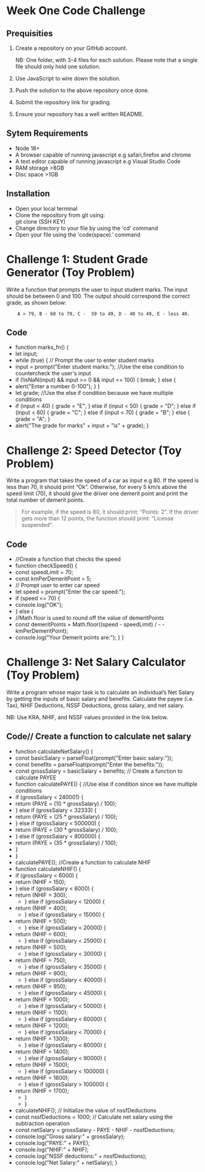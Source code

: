 # Week One Code Challenge

## Prequisities

1. Create a repository on your GitHub account.

   NB: One folder, with 3-4 files for each solution. Please note that a single file should only hold one solution.

2. Use JavaScript to wire down the solution.

3. Push the solution to the above repository once done.

4. Submit the repository link for grading.

5. Ensure your repository has a well written README.

## Sytem Requirements

- Node 18+
- A browser capable of running javascript e.g safari,firefox and chrome
- A text editor capable of running javascript e.g Visual Studio Code
- RAM storage >8GB
- Disc space >1GB

## Installation

- Open your local terminal
- Clone the repository from git using:  
   git clone (SSH KEY)
- Change directory to your file by using the 'cd' command
- Open your file using the 'code(space).' command

# Challenge 1: Student Grade Generator (Toy Problem)

Write a function that prompts the user to input student marks. The input should be between 0 and 100. The output should correspond the correct grade, as shown below:

        A > 79, B - 60 to 79, C -  59 to 49, D - 40 to 49, E - less 40.

## Code

- function marks_fn() {
- let input;
- while (true) {
  // Prompt the user to enter student marks
- input = prompt("Enter student marks:");
  //Use the else condition to countercheck the user's input
- if (!isNaN(input) && input >= 0 && input <= 100) {
  break;
  } else {
- alert("Enter a number 0-100");
  }
  }
- let grade;
  //Use the else if condition because we have multiple conditions
- if (input < 40) {
  grade = "E";
  } else if (input < 50) {
  grade = "D";
  } else if (input < 60) {
  grade = "C";
  } else if (input < 70) {
  grade = "B";
  } else {
  grade = "A";
  }
- alert("The grade for marks" + input + "is" + grade);
  }

# Challenge 2: Speed Detector (Toy Problem)

Write a program that takes the speed of a car as input e.g 80. If the speed is less than 70, it should print “Ok”. Otherwise, for every 5 km/s above the speed limit (70), it should give the driver one demerit point and print the total number of demerit points.

> For example, if the speed is 80, it should print: “Points: 2”. If the driver gets more than 12 points, the function should print: “License suspended”.

## Code

- //Create a function that checks the speed
- function checkSpeed() {
- const speedLimit = 70;
- const kmPerDemeritPoint = 5;
- // Prompt user to enter car speed
- let speed = prompt("Enter the car speed:");
- if (speed <= 70) {
- console.log("OK");
- } else {
- //Math.floor is used to round off the value of demeritPoints
- const demeritPoints = Math.floor((speed - speedLimit) / - - kmPerDemeritPoint);
- console.log("Your Demerit points are:");
  }
  }

# Challenge 3: Net Salary Calculator (Toy Problem)

Write a program whose major task is to calculate an individual’s Net Salary by getting the inputs of basic salary and benefits. Calculate the payee (i.e. Tax), NHIF Deductions, NSSF Deductions, gross salary, and net salary.

NB: Use KRA, NHIF, and NSSF values provided in the link below.

## Code// Create a function to calculate net salary

- function calculateNetSalary() {
- const basicSalary = parseFloat(prompt("Enter basic salary:"));
- const benefits = parseFloat(prompt("Enter the benefits:"));
- const grossSalary = basicSalary + benefits;
  // Create a function to calculate PAYEE
- function calculatePAYE() {
  //Use else if condition since we have multiple conditions
- if (grossSalary < 240001) {
- return (PAYE = (10 \* grossSalary) / 100);
- } else if (grossSalary < 32333) {
- return (PAYE = (25 \* grossSalary) / 100);
- } else if (grossSalary < 500000) {
- return (PAYE = (30 \* grossSalary) / 100);
- } else if (grossSalary < 800000) {
- return (PAYE = (35 \* grossSalary) / 100);
- }
- }
- calculatePAYE();
  //Create a function to calculate NHIF
- function calculateNHIF() {
- if (grossSalary < 6000) {
- return (NHIF = 150);
- } else if (grossSalary < 8000) {
- return (NHIF = 300);
  - } else if (grossSalary < 12000) {
- return (NHIF = 400);
  - } else if (grossSalary < 15000) {
- return (NHIF = 500);
  - } else if (grossSalary < 20000) {
- return (NHIF = 600);
  - } else if (grossSalary < 25000) {
- return (NHIF = 500);
  - } else if (grossSalary < 30000) {
- return (NHIF = 750);
  - } else if (grossSalary < 35000) {
- return (NHIF = 900);
  - } else if (grossSalary < 40000) {
- return (NHIF = 950);
  - } else if (grossSalary < 45000) {
- return (NHIF = 1000);
  - } else if (grossSalary < 50000) {
- return (NHIF = 1100);
  - } else if (grossSalary < 60000) {
- return (NHIF = 1200);
  - } else if (grossSalary < 70000) {
- return (NHIF = 1300);
  - } else if (grossSalary < 80000) {
- return (NHIF = 1400);
  - } else if (grossSalary < 90000) {
- return (NHIF = 1500);
  - } else if (grossSalary < 100000) {
- return (NHIF = 1600);
  - } else if (grossSalary > 100000) {
- return (NHIF = 1700);
  - }
  - }
- calculateNHIF();
  // Initialize the value of nssfDeductions
- const nssfDeductions = 1000;
  // Calculate net salary using the subtraction operation
- const netSalary = grossSalary - PAYE - NHIF - nssfDeductions;
- console.log("Gross salary:" + grossSalary);
- console.log("PAYE:" + PAYE);
- console.log("NHIF:" + NHIF);
- console.log("NSSF deductions:" + nssfDeductions);
- console.log("Net Salary:" + netSalary);
  }
